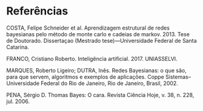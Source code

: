 
# Referências

COSTA, Felipe Schneider et al. Aprendizagem estrutural de redes bayesianas pelo método de monte carlo e cadeias de markov. 2013. Tese de Doutorado. Dissertaçao (Mestrado tese)—Universidade Federal de Santa Catarina.

FRANCO, Cristiano Roberto. Inteligência artificial. 2017. UNIASSELVI.

MARQUES, Roberto Ligeiro; DUTRA, Inês. Redes Bayesianas: o que são, para que servem, algoritmos e exemplos de aplicações. Coppe Sistemas–Universidade Federal do Rio de Janeiro, Rio de Janeiro, Brasil, 2002.

PENA, Sérgio D. Thomas Bayes: O cara. Revista Ciência Hoje, v. 38, n. 228, jul. 2006.